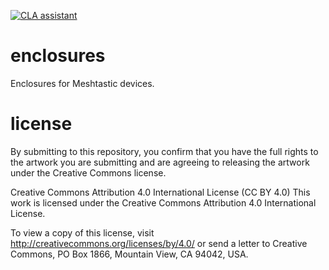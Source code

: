 [![CLA assistant](https://cla-assistant.io/readme/badge/meshtastic/enclosures)](https://cla-assistant.io/meshtastic/enclosures)

# enclosures
Enclosures for Meshtastic devices.

# license
By submitting to this repository, you confirm that you have the full rights to the artwork you are submitting and are agreeing to releasing the artwork under the Creative Commons license.

Creative Commons Attribution 4.0 International License (CC BY 4.0)
This work is licensed under the Creative Commons Attribution 4.0 International License.

To view a copy of this license, visit http://creativecommons.org/licenses/by/4.0/ or send a letter to Creative Commons, PO Box 1866, Mountain View, CA 94042, USA.

